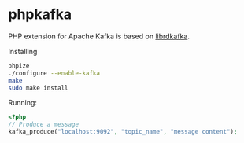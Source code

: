 phpkafka
========

PHP extension for Apache Kafka is based on [librdkafka](https://github.com/edenhill/librdkafka/).

Installing
```bash
phpize
./configure --enable-kafka
make
sudo make install

```

Running:
```php
<?php
// Produce a message
kafka_produce("localhost:9092", "topic_name", "message content");

```
